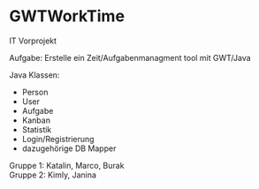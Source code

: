 # GWTWorkTime
IT Vorprojekt

Aufgabe:
  Erstelle ein Zeit/Aufgabenmanagment tool mit GWT/Java 
  
Java Klassen:
  + Person
  + User
  + Aufgabe
  + Kanban
  + Statistik
  + Login/Registrierung
  + dazugehörige DB Mapper
  
  

  Gruppe 1: Katalin, Marco, Burak </br>
  Gruppe 2: Kimly, Janina
  
